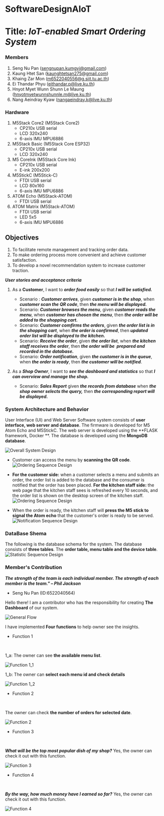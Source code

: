 # SoftwareDesignAIoT
# Title: ***IoT-enabled Smart Ordering System***

### Members
1. Seng Nu Pan (sengnupan.kumgyi@gmail.com)
2. Kaung Htet San (kaunghtetsan275@gmail.com)
3. Khaing Zar Mon (m6522040556@g.siit.tu.ac.th)
4. Ei Thandar Phyu (eithandar.p@live.ku.th)
5. Hnyot Myet Wunn Shunn Le Maung (hnyotmyetwunnshunnle.m@live.ku.th)
6. Nang Aeindray Kyaw (nangaeindray.k@live.ku.th)

### Hardware
1. M5Stack Core2 (M5Stack Core2)
    * CP210x USB serial
    * LCD 320x240
    * 6-axis IMU MPU6886
2. M5Stack Basic (M5Stack Core ESP32)
    * CP210x USB serial
    * LCD 320x240
3. M5 CoreInk (M5Stack Core Ink)
    * CP210x USB serial
    * E-ink 200x200
4. M5StickC (M5Stick-C)
    * FTDI USB serial
    * LCD 80x160
    * 6-axis IMU MPU6886
5. ATOM Echo (M5Stack-ATOM)
    * FTDI USB serial
6. ATOM Matrix (M5Stack-ATOM)
    * FTDI USB serial
    * LED 5x5
    * 6-axis IMU MPU6886

## Objectives
1. To facilitate remote management and tracking order data.
2. To make ordering process more convenient and achieve customer satisfaction.
3. To develop a novel recommendation system to increase customer traction.

***User stories and acceptance criteria***

1. As a **Customer**, I want to ***order food easily*** so that ***I will be satisfied.***
    * Scenario : ***Customer arrives***, given ***customer is in the shop***, when ***customer scan the QR code***, then ***the menu  will be displayed.***
    * Scenario: ***Customer browses the menu***, given ***customer reads the menu***, when ***customer has chosen the menu***, then ***the order will be added to the shopping cart.***
    * Scenario: ***Customer comfirms the orders***, given ***the order list is in the shopping cart***, when ***the order is confirmed***, then ***updated order list will be displayed to the kitchen.***
    * Scenario: ***Receive the order***, given ***the order list***, when ***the kitchen staff receives the order***, then ***the order will be  prepared and recorded in the database.***
    * Scenario: ***Order notification***, given ***the customer is in the queue***, when ***the order is ready***, then ***the customer will be notified***.

2. As a ***Shop Owner***, I want to ***see the dashboard and statistics*** so that ***I can overview and manage the shop.***
    * Scenario: ***Sales Report*** given ***the records from database*** when ***the shop owner selects the query,*** then ***the corresponding report will be displayed.***
    

### System Architecture and Behavior

User Interface (UI) and Web Server
Software system consists of **user interface, web server and database**. The firmware is developed for M5 Atom Echo and M5StickC. The web server is developed using the **FLASK framework, Docker **. The database is developed using the **MongoDB database**.

![Overall System Design](/images/overall_.jpg)

* Customer can access the menu by **scanning the QR code**.
![Ordering Sequence Design](/images/UserStories1_1.jpg)

* **For the customer side:** when a customer selects a menu and submits an order, the order list is added to the database and the consumer is notified that the order has been placed. **For the kitchen staff side:** the web page that the kitchen staff sees is refreshed every 10 seconds, and the order list is shown on the desktop screen of the kitchen staff.
![Ordering Sequence Design](/images/userstories_1_2&3.jpg)

* When the order is ready, the kitchen staff will **press the M5 stick to signal the Atom echo** that the customer's order is ready to be served.
![Notification Sequence Design](/images/noti_seq.jpg)

<!-- * The business owner can **review the sales record and update the menu** when the demand changes. -->
<!-- ![Statistic Sequence Design](/images/statistic_seq.jpg) -->

### DataBase Shema
The following is the database schema for the system. The database consists of **three tables**. The **order table, menu table and the device table**. 
![Statistic Sequence Design](/images/schema.jpg)

### Member's Contribution 
***The strength of the team is each individual member. The strength of each member is the team." – Phil Jackson***
* Seng Nu Pan (ID:6522040564) 


Hello there! I am a contributor who has the responsibility for creating **The Dashboard** of our system. <br>


![General Flow](/images/pan_1.png)

I have implemented **Four functions** to help owner see the insights.
<br>

* Function 1
<br>

1_a: The owner can see **the available menu list**.
<br>

![Function 1_1](/images/pan_fun1_1.png)
<br>

1_b: The owner can **select each menu id and check details**
<br>

![Function 1_2](/images/pan_fun1_2.png)
<br>

* Function 2
<br>

The owner can check **the number of orders for selected date**.
<br>

![Function 2](/images/pan_1.png)
<br>

* Function 3
<br>

***What will be the top most popular dish of my shop?*** Yes, the owner can check it out with this function.
<br>

![Function 3](/images/pan_fun3.png)
<br>

* Function 4
<br>

***By the way, how much money have I earned so far?*** Yes, the owner can check it out with this function.
<br>

![Function 4](/images/pan_1.png)
<br>
